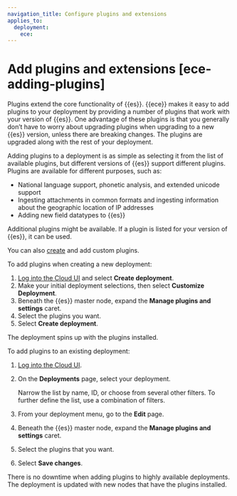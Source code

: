 ```yaml
---
navigation_title: Configure plugins and extensions
applies_to:
  deployment:
    ece:
---
```


# Add plugins and extensions [ece-adding-plugins]

Plugins extend the core functionality of {{es}}. {{ece}} makes it easy to add plugins to your deployment by providing a number of plugins that work with your version of {{es}}. One advantage of these plugins is that you generally don’t have to worry about upgrading plugins when upgrading to a new {{es}} version, unless there are breaking changes. The plugins are upgraded along with the rest of your deployment.

Adding plugins to a deployment is as simple as selecting it from the list of available plugins, but different versions of {{es}} support different plugins. Plugins are available for different purposes, such as:

* National language support, phonetic analysis, and extended unicode support
* Ingesting attachments in common formats and ingesting information about the geographic location of IP addresses
* Adding new field datatypes to {{es}}

Additional plugins might be available. If a plugin is listed for your version of {{es}}, it can be used.

You can also [create](elasticsearch://extend/index.md) and add custom plugins.

To add plugins when creating a new deployment:

1. [Log into the Cloud UI](/deploy-manage/deploy/cloud-enterprise/log-into-cloud-ui.md) and select **Create deployment**.
2. Make your initial deployment selections, then select **Customize Deployment**.
3. Beneath the {{es}} master node, expand the **Manage plugins and settings** caret.
4. Select the plugins you want.
5. Select **Create deployment**.

The deployment spins up with the plugins installed.

To add plugins to an existing deployment:

1. [Log into the Cloud UI](/deploy-manage/deploy/cloud-enterprise/log-into-cloud-ui.md).
2. On the **Deployments** page, select your deployment.

    Narrow the list by name, ID, or choose from several other filters. To further define the list, use a combination of filters.

3. From your deployment menu, go to the **Edit** page.
4. Beneath the {{es}} master node, expand the **Manage plugins and settings** caret.
5. Select the plugins that you want.
6. Select **Save changes**.

There is no downtime when adding plugins to highly available deployments. The deployment is updated with new nodes that have the plugins installed.
